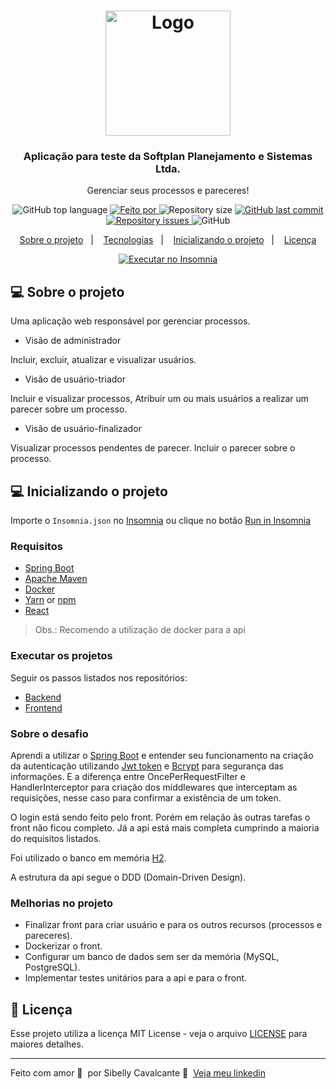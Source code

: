 <h1 align="center">
  <img alt="Logo" src="https://www.softplan.com.br/wp-content/themes/softplan-2019/imagens/logo_versao_positiva.svg" width="200px">
</h1>

<h3 align="center">
  Aplicação para teste da Softplan Planejamento e Sistemas Ltda.
</h3>

<p align="center">Gerenciar seus processos e pareceres!</p>

<p align="center">
  <img alt="GitHub top language" src="https://img.shields.io/github/languages/top/sibelly/softplan-desafio-fullstack-sibelly-cavalcante?color=%23FF9000">

  <a href="https://www.linkedin.com/in/sibelly/" target="_blank" rel="noopener noreferrer">
    <img alt="Feito por" src="https://img.shields.io/badge/made%20by-sibelly%20cavalcante-%23FF9000">
  </a>

  <img alt="Repository size" src="https://img.shields.io/github/repo-size/sibelly/softplan-desafio-fullstack-sibelly-cavalcante?color=%23FF9000">

  <a href="https://github.com/sibelly/softplan-desafio-fullstack-sibelly-cavalcante/commits/master">
    <img alt="GitHub last commit" src="https://img.shields.io/github/last-commit/sibelly/softplan-desafio-fullstack-sibelly-cavalcante?color=%23FF9000">
  </a>

  <a href="https://github.com/sibelly/softplan-desafio-fullstack-sibelly-cavalcante/issues">
    <img alt="Repository issues" src="https://img.shields.io/github/issues/sibelly/softplan-desafio-fullstack-sibelly-cavalcante?color=%23FF9000">
  </a>

  <img alt="GitHub" src="https://img.shields.io/github/license/sibelly/softplan-desafio-fullstack-sibelly-cavalcante?color=%23FF9000">
</p>

<p align="center">
  <a href="#%EF%B8%8F-sobre-o-projeto">Sobre o projeto</a>&nbsp;&nbsp;&nbsp;|&nbsp;&nbsp;&nbsp;
  <a href="#-tecnologias">Tecnologias</a>&nbsp;&nbsp;&nbsp;|&nbsp;&nbsp;&nbsp;
  <a href="#-inicializando-o-projeto">Inicializando o projeto</a>&nbsp;&nbsp;&nbsp;|&nbsp;&nbsp;&nbsp;
  <a href="#-licenca">Licença</a>
</p>

<p id="insomniaButton" 
align="center">
  <a href="https://insomnia.rest/run/?label=ApiGerenciarProcessos%20-%20sibelly&uri=https%3A%2F%2Fraw.githubusercontent.com%2Fsibelly%2Fsoftplan-desafio-fullstack-sibelly-cavalcante%2Fmaster%2FInsomnia.json" target="_blank"><img src="https://insomnia.rest/images/run.svg" alt="Executar no Insomnia"></a>
</p>

## 💻 Sobre o projeto

Uma aplicação web responsável por gerenciar processos.

- Visão de administrador

Incluir, excluir, atualizar e visualizar usuários.

- Visão de usuário-triador

Incluir e visualizar processos,
Atribuir um ou mais usuários a realizar um parecer sobre um processo.

- Visão de usuário-finalizador

Visualizar processos pendentes de parecer.
Incluir o parecer sobre o processo.

## 💻 Inicializando o projeto

Importe o `Insomnia.json` no [Insomnia](https://insomnia.rest/download) ou clique no botão [Run in Insomnia](#insomniaButton)

### Requisitos

- [Spring Boot](https://spring.io/projects/spring-boot)
- [Apache Maven](https://maven.apache.org/)
- [Docker](https://www.docker.com/)
- [Yarn](https://classic.yarnpkg.com/) or [npm](https://www.npmjs.com/)
- [React](https://pt-br.reactjs.org/)

> Obs.: Recomendo a utilização de docker para a api

### Executar os projetos
Seguir os passos listados nos repositórios:
- [Backend](https://github.com/sibelly/softplan-desafio-fullstack-sibelly-cavalcante/tree/develop/api-gerenciar-processos)
- [Frontend](https://github.com/sibelly/softplan-desafio-fullstack-sibelly-cavalcante/tree/develop/front-gerenciar-processos)

### Sobre o desafio

Aprendi a utilizar o [Spring Boot](https://spring.io/projects/spring-boot) e entender seu funcionamento na criação da autenticação utilizando [Jwt token](https://jwt.io/) e [Bcrypt](https://www.npmjs.com/package/bcrypt) para segurança das informações. E a diferença entre OncePerRequestFilter e HandlerInterceptor para criação dos middlewares que interceptam as requisições, nesse caso para confirmar a existência de um token.

O login está sendo feito pelo front. Porém em relação às outras tarefas o front não ficou completo.
Já a api está mais completa cumprindo a maioria do requisitos listados.

Foi utilizado o banco em memória [H2](https://www.h2database.com/html/main.html).

A estrutura da api segue o DDD (Domain-Driven Design).

### Melhorias no projeto

- Finalizar front para criar usuário e para os outros recursos (processos e pareceres).
- Dockerizar o front.
- Configurar um banco de dados sem ser da memória (MySQL, PostgreSQL).
- Implementar testes unitários para a api e para o front.

## 📝 Licença

Esse projeto utiliza a licença MIT License - veja o arquivo [LICENSE](LICENSE) para maiores detalhes.

---

Feito com amor 💜 &nbsp;por Sibelly Cavalcante 👋 &nbsp;[Veja meu linkedin](https://www.linkedin.com/in/sibelly-cavalcante/)